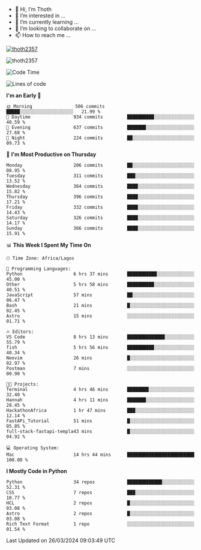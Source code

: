 <!---
thoth2357/thoth2357 is a ✨ special ✨ repository because its `README.md` (this file) appears on your GitHub profile.
You can click the Preview link to take a look at your changes.
--->

- 👋 Hi, I’m Thoth
- 👀 I’m interested in ...
- 🌱 I’m currently learning ...
- 💞️ I’m looking to collaborate on ...
- 📫 How to reach me ...


<p align="left"> <a href="https://github.com/ryo-ma/github-profile-trophy"><img src="https://github-profile-trophy.vercel.app/?username=thoth2357&row=1&theme=gruvbox" alt="thoth2357" /></a> </p>
<p align="left"> <img src="https://komarev.com/ghpvc/?username=thoth2357&label=Profile%20views&color=0e75b6&style=flat" alt="thoth2357" /> </p>

<!--START_SECTION:waka-->
![Code Time](http://img.shields.io/badge/Code%20Time-2%2C798%20hrs%2056%20mins-blue)

![Lines of code](https://img.shields.io/badge/From%20Hello%20World%20I%27ve%20Written-31.0%20million%20lines%20of%20code-blue)

**I'm an Early 🐤** 

```text
🌞 Morning                506 commits         █████░░░░░░░░░░░░░░░░░░░░   21.99 % 
🌆 Daytime                934 commits         ██████████░░░░░░░░░░░░░░░   40.59 % 
🌃 Evening                637 commits         ███████░░░░░░░░░░░░░░░░░░   27.68 % 
🌙 Night                  224 commits         ██░░░░░░░░░░░░░░░░░░░░░░░   09.73 % 
```
📅 **I'm Most Productive on Thursday** 

```text
Monday                   206 commits         ██░░░░░░░░░░░░░░░░░░░░░░░   08.95 % 
Tuesday                  311 commits         ███░░░░░░░░░░░░░░░░░░░░░░   13.52 % 
Wednesday                364 commits         ████░░░░░░░░░░░░░░░░░░░░░   15.82 % 
Thursday                 396 commits         ████░░░░░░░░░░░░░░░░░░░░░   17.21 % 
Friday                   332 commits         ████░░░░░░░░░░░░░░░░░░░░░   14.43 % 
Saturday                 326 commits         ████░░░░░░░░░░░░░░░░░░░░░   14.17 % 
Sunday                   366 commits         ████░░░░░░░░░░░░░░░░░░░░░   15.91 % 
```


📊 **This Week I Spent My Time On** 

```text
🕑︎ Time Zone: Africa/Lagos

💬 Programming Languages: 
Python                   6 hrs 37 mins       ███████████░░░░░░░░░░░░░░   45.00 % 
Other                    5 hrs 58 mins       ██████████░░░░░░░░░░░░░░░   40.51 % 
JavaScript               57 mins             ██░░░░░░░░░░░░░░░░░░░░░░░   06.47 % 
Bash                     21 mins             █░░░░░░░░░░░░░░░░░░░░░░░░   02.45 % 
Astro                    15 mins             ░░░░░░░░░░░░░░░░░░░░░░░░░   01.71 % 

🔥 Editors: 
VS Code                  8 hrs 13 mins       ██████████████░░░░░░░░░░░   55.79 % 
fish                     5 hrs 56 mins       ██████████░░░░░░░░░░░░░░░   40.34 % 
Neovim                   26 mins             █░░░░░░░░░░░░░░░░░░░░░░░░   02.97 % 
Postman                  7 mins              ░░░░░░░░░░░░░░░░░░░░░░░░░   00.90 % 

🐱‍💻 Projects: 
Terminal                 4 hrs 46 mins       ████████░░░░░░░░░░░░░░░░░   32.40 % 
Hannah                   4 hrs 11 mins       ███████░░░░░░░░░░░░░░░░░░   28.45 % 
HackathonAfrica          1 hr 47 mins        ███░░░░░░░░░░░░░░░░░░░░░░   12.14 % 
FastAPi_Tutorial         51 mins             █░░░░░░░░░░░░░░░░░░░░░░░░   05.85 % 
full-stack-fastapi-templa43 mins             █░░░░░░░░░░░░░░░░░░░░░░░░   04.92 % 

💻 Operating System: 
Mac                      14 hrs 44 mins      █████████████████████████   100.00 % 
```

**I Mostly Code in Python** 

```text
Python                   34 repos            █████████████░░░░░░░░░░░░   52.31 % 
CSS                      7 repos             ███░░░░░░░░░░░░░░░░░░░░░░   10.77 % 
HCL                      2 repos             █░░░░░░░░░░░░░░░░░░░░░░░░   03.08 % 
Astro                    2 repos             █░░░░░░░░░░░░░░░░░░░░░░░░   03.08 % 
Rich Text Format         1 repo              ░░░░░░░░░░░░░░░░░░░░░░░░░   01.54 % 
```




 Last Updated on 26/03/2024 09:03:49 UTC
<!--END_SECTION:waka-->
<!--![](http://github-profile-summary-cards.vercel.app/api/cards/profile-details?username=thoth2357&theme=2077)

![](http://github-profile-summary-cards.vercel.app/api/cards/stats?username=thoth2357&theme=2077)![](http://github-profile-summary-cards.vercel.app/api/cards/productive-time?username=thoth2357&theme=2077&utcOffset=8) -->
